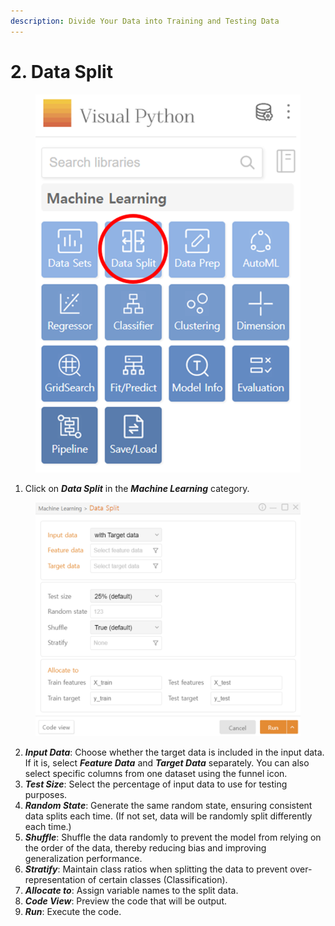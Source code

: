 ```yaml
---
description: Divide Your Data into Training and Testing Data
---
```


# 2. Data Split

<figure><img src="../.gitbook/assets/image (320).png" alt="" width="516"><figcaption></figcaption></figure>

1. Click on _**Data Split**_ in the _**Machine Learning**_ category.

<figure><img src="../.gitbook/assets/image (321).png" alt="" width="563"><figcaption></figcaption></figure>

2. _**Input Data**_: Choose whether the target data is included in the input data. If it is, select _**Feature Data**_ and _**Target Data**_ separately. You can also select specific columns from one dataset using the funnel icon.
3. _**Test Size**_: Select the percentage of input data to use for testing purposes.
4. _**Random State**_: Generate the same random state, ensuring consistent data splits each time. (If not set, data will be randomly split differently each time.)
5. _**Shuffle**_: Shuffle the data randomly to prevent the model from relying on the order of the data, thereby reducing bias and improving generalization performance.
6. _**Stratify**_: Maintain class ratios when splitting the data to prevent over-representation of certain classes (Classification).
7. _**Allocate to**_: Assign variable names to the split data.
8. _**Code View**_: Preview the code that will be output.
9. _**Run**_: Execute the code.


